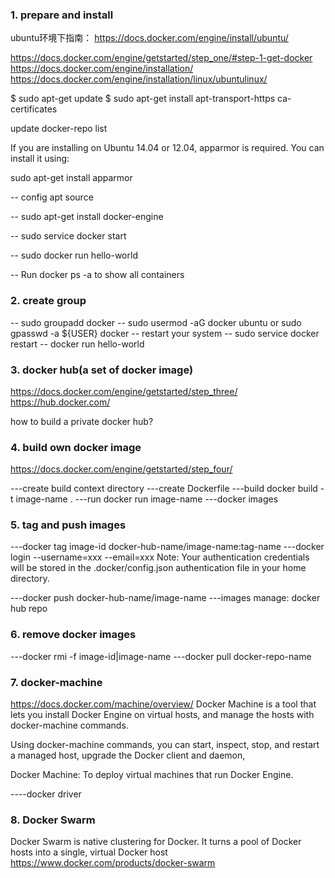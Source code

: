 ### 1. prepare and install
ubuntu环境下指南： https://docs.docker.com/engine/install/ubuntu/

https://docs.docker.com/engine/getstarted/step_one/#step-1-get-docker
https://docs.docker.com/engine/installation/
https://docs.docker.com/engine/installation/linux/ubuntulinux/

 $ sudo apt-get update
 $ sudo apt-get install apt-transport-https ca-certificates

   update docker-repo list


If you are installing on Ubuntu 14.04 or 12.04, apparmor is required. You can install it using: 

sudo apt-get install apparmor

-- config apt source

-- sudo apt-get install docker-engine

-- sudo service docker start

-- sudo docker run hello-world

-- Run docker ps -a to show all containers

### 2. create group

-- sudo groupadd docker
-- sudo usermod -aG docker ubuntu  or sudo gpasswd -a ${USER} docker
-- restart your system
-- sudo service docker restart
-- docker run hello-world


### 3. docker hub(a set of docker image)
https://docs.docker.com/engine/getstarted/step_three/
https://hub.docker.com/

how to build a private docker hub?

### 4. build own docker image
https://docs.docker.com/engine/getstarted/step_four/

---create build context directory
---create Dockerfile
---build docker build -t image-name .
---run docker run image-name
---docker images

### 5. tag and push images
---docker tag image-id docker-hub-name/image-name:tag-name
---docker login --username=xxx --email=xxx
Note: Your authentication credentials will be stored in the .docker/config.json authentication file in your home directory.

---docker push docker-hub-name/image-name
---images manage: docker hub repo

### 6. remove docker images
---docker rmi -f image-id|image-name
---docker pull docker-repo-name

### 7. docker-machine
https://docs.docker.com/machine/overview/
Docker Machine is a tool that lets you install Docker Engine on virtual hosts, and manage the hosts with docker-machine commands. 

Using docker-machine commands, you can start, inspect, stop, and restart a managed host, upgrade the Docker client and daemon,

Docker Machine: To deploy virtual machines that run Docker Engine.

----docker driver

### 8. Docker Swarm
Docker Swarm is native clustering for Docker. It turns a pool of Docker hosts into a single, virtual Docker host
https://www.docker.com/products/docker-swarm




